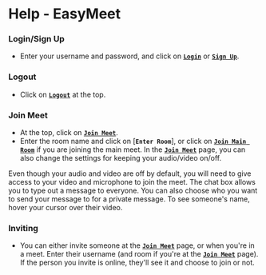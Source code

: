 # Help - EasyMeet

### Login/Sign Up
  - Enter your username and password, and click on [**```Login```**](https://easymeet.rockgamerak.repl.co/login) or [**```Sign Up```**](https://easymeet.rockgamerak.repl.co/signup).

### Logout
  - Click on [**```Logout```**](https://easymeet.rockgamerak.repl.co/logout) at the top.

### Join Meet
  - At the top, click on [**```Join Meet```**](https://easymeet.rockgamerak.repl.co/join).
  - Enter the room name and click on  [**```Enter Room```**], or click on [**```Join Main Room```**](https://easymeet.rockgamerak.repl.co/meet/main) if you are joining the main meet.
In the [**```Join Meet```**](
https://easymeet.rockgamerak.repl.co/join) page, you can also change the settings for keeping your audio/video on/off.

Even though your audio and video are off by default, you will need to give access to your video and microphone to join the meet. The chat box allows you to type out a message to everyone. You can also choose who you want to send your message to for a private message. To see someone's name, hover your cursor over their video.

### Inviting
  - You can either invite someone at the [**```Join Meet```**](https://easymeet.rockgamerak.repl.co/join) page, or when you're in a meet. Enter their username (and room if you're at the [**```Join Meet```**](https://easymeet.rockgamerak.repl.co/join) page). If the person you invite is online, they'll see it and choose to join or not.
